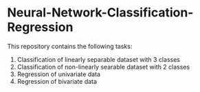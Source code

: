 # Neural-Network-Classification-Regression

This repository contains the following tasks:
1. Classification of linearly separable dataset with 3 classes
2. Classification of non-linearly searable dataset with 2 classes
3. Regression of univariate data
4. Regression of bivariate data
